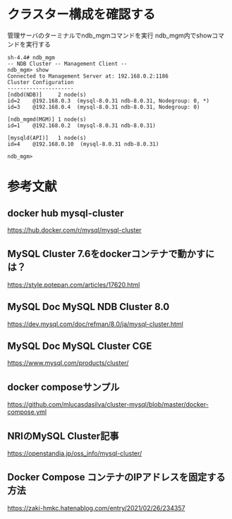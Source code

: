 
# クラスター構成を確認する
管理サーバのターミナルでndb_mgmコマンドを実行
ndb_mgm内でshowコマンドを実行する

```shell
sh-4.4# ndb_mgm
-- NDB Cluster -- Management Client --
ndb_mgm> show
Connected to Management Server at: 192.168.0.2:1186
Cluster Configuration
---------------------
[ndbd(NDB)]     2 node(s)
id=2    @192.168.0.3  (mysql-8.0.31 ndb-8.0.31, Nodegroup: 0, *)
id=3    @192.168.0.4  (mysql-8.0.31 ndb-8.0.31, Nodegroup: 0)

[ndb_mgmd(MGM)] 1 node(s)
id=1    @192.168.0.2  (mysql-8.0.31 ndb-8.0.31)

[mysqld(API)]   1 node(s)
id=4    @192.168.0.10  (mysql-8.0.31 ndb-8.0.31)

ndb_mgm> 
```

# 参考文献
## docker hub mysql-cluster
https://hub.docker.com/r/mysql/mysql-cluster

## MySQL Cluster 7.6をdockerコンテナで動かすには？
https://style.potepan.com/articles/17620.html

## MySQL Doc MySQL NDB Cluster 8.0
https://dev.mysql.com/doc/refman/8.0/ja/mysql-cluster.html

## MySQL Doc MySQL Cluster CGE
https://www.mysql.com/products/cluster/

## docker composeサンプル
https://github.com/mlucasdasilva/cluster-mysql/blob/master/docker-compose.yml

## NRIのMySQL Cluster記事
https://openstandia.jp/oss_info/mysql-cluster/

## Docker Compose コンテナのIPアドレスを固定する方法
https://zaki-hmkc.hatenablog.com/entry/2021/02/26/234357
